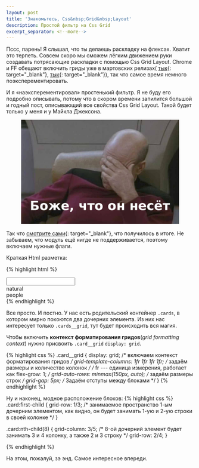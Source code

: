 ```yaml
---
layout: post
title: 'Знакомьтесь, Css&nbsp;Grid&nbsp;Layout'
description: Простой фильтр на Css Grid
excerpt_separator: <!--more-->
---
```


Пссс, парень! Я слышал, что ты делаешь раскладку на флексах. Хватит это терпеть. Совсем скоро мы сможем лёгким
движением руки создавать потрясающие раскладки с помощью Css Grid Layout.<!--more-->  Chrome и FF обещают включить
гриды уже в мартовских релизах(
[тык](https://groups.google.com/a/chromium.org/forum/#!msg/blink-dev/hBx1ffTS9CQ/TMTigaDIAgAJ){: target="_blank"},
[тык](https://groups.google.com/forum/#!msg/mozilla.dev.platform/6shk3TZX5vo/avSCrtLCBgAJ){: target="_blank"}), 
так что самое время немного поэксперементировать.

И я «наэксперементировал» простенький фильтр. Я не буду его подробно описывать, потому что в скором времени запилится большой
и годный пост, описывающий все свойства Css Grid Layout. Такой будет только у меня и у Майкла Джексона. 

<figure class="post__img-container">
  <img src="/assets/images/oh.jpg" alt="Мем с капитаном" />
</figure>
 
Так что [смотрите сами](http://codepen.io/qleap/full/qqRvRw/){: target="_blank"}, что получилось в итоге. Не забываем, что
модуль ещё нигде не поддерживается, поэтому включаем нужные флаги. 

Краткая Html разметка:

{% highlight html %}
<div class="cards">
  <div class="cards__search search">
    <input id="input" class="search__input" type="text" />
  </div>
  <div class="cards__grid"><!-- Грид контейнер -->
    <div data-title="natural" class="card"> <!-- Грид элемент -->
      <div class="card__title">natural</div> 
    </div> 
    <div data-title="people" class="card"> <!-- Грид элемент -->
      <div class="card__title">people</div>
    </div>
    <!-- ... -->
  </div>
</div>
{% endhighlight %}

Все просто. И постно. У нас есть родительский контейнер `.cards`, в котором мирно покоются два дочерних элемента. 
Из них нас интересует только `.cards__grid`, тут будет происходить вся магия. 

Чтобы включить <b>контекст форматирования гридов</b>(<i>grid formatting context</i>) нужно 
присвоить `.card__grid` `display: grid`.

{% highlight css %}
.card__grid {
  display: grid; /* включаем контекст форматирования гридов */ 
  grid-template-columns: 1fr 1fr 1fr 1fr; /* задаём размеры и количество колонок */
  /* fr --- единица измерения, работает как flex-grow: 1; */
  grid-auto-rows: minmax(150px, auto); /* задаём размеры строк */
  grid-gap: 5px; /* Задаём отступы между блоками */
}
{% endhighlight %}

Ну и наконец, модное расположение блоков:
{% highlight css %}
.card:first-child {
  grid-row: 1/3; /* занимаемое пространство 1-ым дочерним элементом, как видно, он будет занимать 1-ую и 2-ую строки в своей колонке */ 
}

.card:nth-child(8) {
  grid-column: 3/5; /* 8-ой дочерний элемент будет занимать 3 и 4 колонку, а также 2 и 3 строку */
  grid-row: 2/4;
}

{% endhighlight %}

На этом, пожалуй, зэ энд. Самое интересное впереди.








